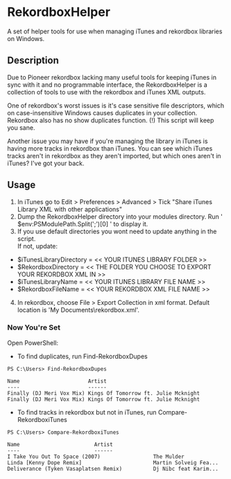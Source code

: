 # RekordboxHelper
A set of helper tools for use when managing iTunes and rekordbox libraries on Windows.

## Description

Due to Pioneer rekordbox lacking many useful tools for keeping iTunes in sync with it and no programmable interface, the RekordboxHelper is a collection of tools to use with the rekordbox and iTunes XML outputs.

One of rekordbox's worst issues is it's case sensitive file descriptors, which on case-insensitive Windows causes duplicates in your collection.
Rekordbox also has no show duplicates function. (!) This script will keep you sane.

Another issue you may have if you're managing the library in iTunes is having more tracks in rekordbox than iTunes.
You can see which iTunes tracks aren't in rekordbox as they aren't imported, but which ones aren't in iTunes? I've got your back.

## Usage

1. In iTunes go to Edit > Preferences > Advanced > Tick "Share iTunes Library XML with other applications"
2. Dump the RekordboxHelper directory into your modules directory. Run ' $env:PSModulePath.Split(';')[0] ' to display it.
3. If you use default directories you wont need to update anything in the script.  
If not, update:
  - $iTunesLibraryDirectory = << YOUR ITUNES LIBRARY FOLDER >>
  - $RekordboxDirectory = << THE FOLDER YOU CHOOSE TO EXPORT YOUR REKORDBOX XML IN >>
  - $iTunesLibraryName = << YOUR ITUNES LIBRARY FILE NAME >>
  - $RekordboxFileName = << YOUR REKORDBOX XML FILE NAME >>
4. In rekordbox, choose File > Export Collection in xml format. Default location is 'My Documents\rekordbox.xml'.

### Now You're Set

Open PowerShell:

- To find duplicates, run Find-RekordboxDupes

```
PS C:\Users> Find-RekordboxDupes

Name                      Artist
----                      ------
Finally (DJ Meri Vox Mix) Kings Of Tomorrow ft. Julie Mcknight
Finally (DJ Meri Vox Mix) Kings Of Tomorrow ft. Julie Mcknight
```

- To find tracks in rekordbox but not in iTunes, run Compare-RekordboxiTunes

```
PS C:\Users> Compare-RekordboxiTunes

Name                        Artist
----                        ------
I Take You Out To Space (2007)                 The Mulder
Linda [Kenny Dope Remix]                       Martin Solveig Fea...
Deliverance (Tyken Vasaplatsen Remix)          Dj Nibc feat Karim...
```